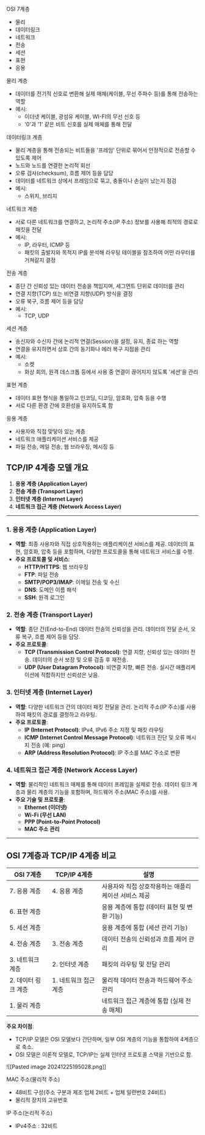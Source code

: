
OSI 7계층
- 물리
- 데이터링크
- 네트워크
- 전송
- 세션
- 표현
- 응용


물리 계층
- 데이터를 전기적 신호로 변환해 실제 매체(케이블, 무선 주파수 등)를 통해 전송하는 역할
- 예시:
	- 이더넷 케이블, 광섬유 케이블, WI-FI의 무선 신호 등
	- '0'과 '1' 같은 비트 신호를 실제 매체를 통해 전달

데이터링크 계층
- 물리 계층을 통해 전송되는 비트들을 '프레임' 단위로 묶어서 안정적으로 전송할 수 있도록 제어
- 노드와 노드를 연결한 논리적 회선
- 오류 검사(checksum), 흐름 제어 등을 담당
- 데이터를 네트워크 상에서 프레임으로 묶고, 충돌이나 손실이 났는지 점검
- 예시:
	- 스위치, 브리지

네트워크 계층
- 서로 다른 네트워크를 연결하고, 논리적 주소(IP 주소) 정보를 사용해 최적의 경로로 패킷을 전달
- 예시:
	- IP, 라우터, ICMP 등
	- 패킷의 출발지와 목적지 IP를 분석해 라우팅 테이블을 참조하여 어떤 라우터를 거쳐갈지 결정

전송 계층
- 종단 간 신뢰성 있는 데이터 전송을 책임지며, 세그먼트 단위로 데이터를 관리
- 연결 지향(TCP) 또는 비연결 지향(UDP) 방식을 결정
- 오류 북구, 흐름 제어 등을 담당
- 예시:
	- TCP, UDP

세션 계층
- 송신자와 수신자 간에 논리적 연결(Session)을 설정, 유지, 종료 하는 역할
- 연결을 유지하면서 상호 간의 동기화나 에러 복구 지점을 관리
- 예시:
	- 소켓
	- 화상 회의, 원격 데스크톱 등에서 사용 중 연결이 끊어지지 않도록 '세션'을 관리

표현 계층
- 데이터 표현 형식을 통일하고 인코딩, 디코딩, 암호화, 압축 등을 수행
- 서로 다른 환경 간에 호환성을 유지하도록 함

응용 계층
- 사용자와 직접 맞닿아 있는 계층
- 네트워크 애플리케이션 서비스를 제공
- 파일 전송, 메일 전송, 웹 브라우징, 메시징 등


## TCP/IP 4계층 모델 개요

1. **응용 계층 (Application Layer)**
2. **전송 계층 (Transport Layer)**
3. **인터넷 계층 (Internet Layer)**
4. **네트워크 접근 계층 (Network Access Layer)**

---

### 1. 응용 계층 (Application Layer)

- **역할**: 최종 사용자와 직접 상호작용하는 애플리케이션 서비스를 제공. 데이터의 표현, 암호화, 압축 등을 포함하며, 다양한 프로토콜을 통해 네트워크 서비스를 수행.
- **주요 프로토콜 및 서비스**:
    - **HTTP/HTTPS**: 웹 브라우징
    - **FTP**: 파일 전송
    - **SMTP/POP3/IMAP**: 이메일 전송 및 수신
    - **DNS**: 도메인 이름 해석
    - **SSH**: 원격 로그인

### 2. 전송 계층 (Transport Layer)

- **역할**: 종단 간(End-to-End) 데이터 전송의 신뢰성을 관리. 데이터의 전달 순서, 오류 복구, 흐름 제어 등을 담당.
- **주요 프로토콜**:
    - **TCP (Transmission Control Protocol)**: 연결 지향, 신뢰성 있는 데이터 전송. 데이터의 순서 보장 및 오류 검출 후 재전송.
    - **UDP (User Datagram Protocol)**: 비연결 지향, 빠른 전송. 실시간 애플리케이션에 적합하지만 신뢰성은 낮음.

### 3. 인터넷 계층 (Internet Layer)

- **역할**: 다양한 네트워크 간의 데이터 패킷 전달을 관리. 논리적 주소(IP 주소)를 사용하여 패킷의 경로를 결정하고 라우팅.
- **주요 프로토콜**:
    - **IP (Internet Protocol)**: IPv4, IPv6 주소 지정 및 패킷 라우팅
    - **ICMP (Internet Control Message Protocol)**: 네트워크 진단 및 오류 메시지 전송 (예: ping)
    - **ARP (Address Resolution Protocol)**: IP 주소를 MAC 주소로 변환

### 4. 네트워크 접근 계층 (Network Access Layer)

- **역할**: 물리적인 네트워크 매체를 통해 데이터 프레임을 실제로 전송. 데이터 링크 계층과 물리 계층의 기능을 포함하며, 하드웨어 주소(MAC 주소)를 사용.
- **주요 기술 및 프로토콜**:
    - **Ethernet (이더넷)**
    - **Wi-Fi (무선 LAN)**
    - **PPP (Point-to-Point Protocol)**
    - **MAC 주소 관리**

---

## OSI 7계층과 TCP/IP 4계층 비교

| OSI 7계층      | TCP/IP 4계층    | 설명                           |
| ------------ | ------------- | ---------------------------- |
| 7. 응용 계층     | 4. 응용 계층      | 사용자와 직접 상호작용하는 애플리케이션 서비스 제공 |
| 6. 표현 계층     |               | 응용 계층에 통합 (데이터 표현 및 변환 기능)   |
| 5. 세션 계층     |               | 응용 계층에 통합 (세션 관리 기능)         |
| 4. 전송 계층     | 3. 전송 계층      | 데이터 전송의 신뢰성과 흐름 제어 관리        |
| 3. 네트워크 계층   | 2. 인터넷 계층     | 패킷의 라우팅 및 전달 관리              |
| 2. 데이터 링크 계층 | 1. 네트워크 접근 계층 | 물리적 데이터 전송과 하드웨어 주소 관리       |
| 1. 물리 계층     |               | 네트워크 접근 계층에 통합 (실제 전송 매체)    |

**주요 차이점**:

- TCP/IP 모델은 OSI 모델보다 간단하며, 일부 OSI 계층의 기능을 통합하여 4계층으로 축소.
- OSI 모델은 이론적 모델로, TCP/IP는 실제 인터넷 프로토콜 스택을 기반으로 함.


![[Pasted image 20241225195028.png]]

MAC 주소(물리적 주소)
- 48비트 구성(주소 구분과 제조 업체 2비트 + 업체 일련번호 24비트)
- 물리적 장치의 고유번호

IP 주소(논리적 주소)
- IPv4주소 : 32비트
